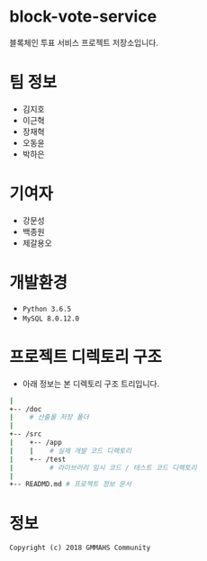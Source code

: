 # block-vote-service
블록체인 투표 서비스 프로젝트 저장소입니다.

# 팀 정보
- 김지호
- 이근혁
- 장재혁
- 오동윤
- 박하은

# 기여자
- 강문성
- 백종원
- 제갈용오

# 개발환경
- `Python 3.6.5`
- `MySQL 8.0.12.0`

# 프로젝트 디렉토리 구조
- 아래 정보는 본 디렉토리 구조 트리입니다.
```bash
|
+-- /doc
|    # 산출물 저장 폴더
|
+-- /src
|    +-- /app
|    |    # 실제 개발 코드 디렉토리
|    +-- /test
|         # 라이브러리 임시 코드 / 테스트 코드 디렉토리
|
+-- READMD.md # 프로젝트 정보 문서
``` 

# 정보
`Copyright (c) 2018 GMMAHS Community`